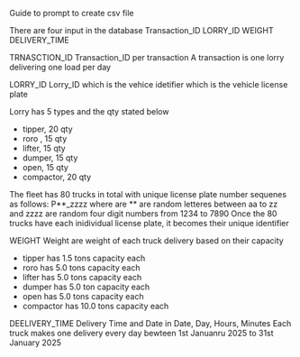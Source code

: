 Guide to prompt to create csv file

There are four input in the database
Transaction_ID
LORRY_ID
WEIGHT
DELIVERY_TIME


TRNASCTION_ID
Transaction_ID per transaction
A transaction is one lorry delivering one load per day

LORRY_ID
Lorry_ID which is the vehice idetifier which is the vehicle license plate

Lorry has 5 types and the qty stated below
- tipper, 20 qty
- roro , 15 qty 
- lifter, 15 qty 
- dumper, 15 qty 
- open, 15 qty 
- compactor, 20 qty 

The fleet has 80 trucks in total with unique license plate number sequenes as follows:
P**_zzzz where are ** are random letteres between aa to zz and zzzz are random four digit numbers from 1234 to 7890
Once the 80 trucks have each inidividual license plate, it becomes their unique identifier

WEIGHT
Weight are weight of each truck delivery based on their capacity
- tipper has 1.5 tons capacity each
- roro has 5.0 tons  capacity each
- lifter has 5.0 tons capacity each
- dumper has 5.0 ton capacity each
- open has 5.0 tons capacity each
- compactor has 10.0 tons capacity each

DEELIVERY_TIME
Delivery Time and Date in Date, Day, Hours, Minutes
Each truck makes one delivery every day bewteen 1st Januanru 2025 to 31st January 2025